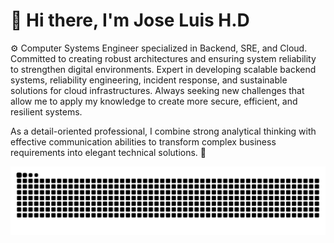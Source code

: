 # 👋 Hi there, I'm Jose Luis H.D

⚙️ Computer Systems Engineer specialized in Backend, SRE, and Cloud. Committed to creating robust architectures and ensuring system reliability to strengthen digital environments. Expert in developing scalable backend systems, reliability engineering, incident response, and sustainable solutions for cloud infrastructures. Always seeking new challenges that allow me to apply my knowledge to create more secure, efficient, and resilient systems.

As a detail-oriented professional, I combine strong analytical thinking with effective communication abilities to transform complex business requirements into elegant technical solutions. 🎯


<img src="https://raw.githubusercontent.com/JoseLuisHD/JoseLuisHD/output/snake.svg" alt="Snake animation" />
